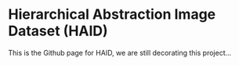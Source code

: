 # Hierarchical Abstraction Image Dataset (HAID)

This is the Github page for HAID, we are still decorating this project...


